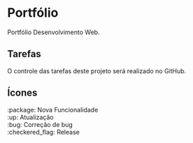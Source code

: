 # Portfólio
Portfólio Desenvolvimento Web.

## Tarefas
O controle das tarefas deste projeto será realizado no GitHub.

## Ícones
<p>
:package: Nova Funcionalidade
<br>
:up: Atualização
<br>
:bug: Correção de bug
<br>
:checkered_flag: Release
 </p>